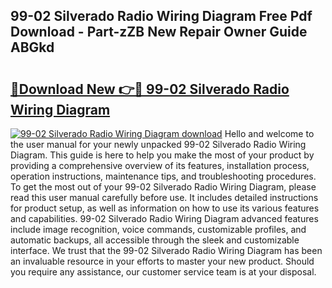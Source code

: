 ## 99-02 Silverado Radio Wiring Diagram Free Pdf Download - Part-zZB New Repair Owner Guide ABGkd

# <h2><a href="http://dftrmgp.blite.top/?on=99-02+Silverado+Radio+Wiring+Diagram">🔗Download New 👉🔴 99-02 Silverado Radio Wiring Diagram</a></h2>

[![99-02 Silverado Radio Wiring Diagram download](https://i.imgur.com/lujVjoI.png)](http://dftrmgp.blite.top/?on=99-02+Silverado+Radio+Wiring+Diagram)
Hello and welcome to the user manual for your newly unpacked 99-02 Silverado Radio Wiring Diagram. This guide is here to help you make the most of your product by providing a comprehensive overview of its features, installation process, operation instructions, maintenance tips, and troubleshooting procedures. To get the most out of your 99-02 Silverado Radio Wiring Diagram, please read this user manual carefully before use. It includes detailed instructions for product setup, as well as information on how to use its various features and capabilities. 99-02 Silverado Radio Wiring Diagram advanced features include image recognition, voice commands, customizable profiles, and automatic backups, all accessible through the sleek and customizable interface. We trust that the 99-02 Silverado Radio Wiring Diagram has been an invaluable resource in your efforts to master your new product. Should you require any assistance, our customer service team is at your disposal.

